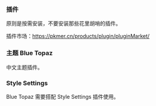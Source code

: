 ### 插件

原则是按需安装，不要安装那些花里胡哨的插件。

插件市场：https://pkmer.cn/products/plugin/pluginMarket/

### 主题 Blue Topaz

中文主题插件。

### Style Settings

Blue Topaz 需要搭配 Style Settings 插件使用。
